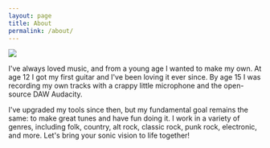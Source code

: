 ```yaml
---
layout: page
title: About
permalink: /about/
---
```


<link rel="stylesheet" href="{{ '/assets/css/about.css' | relative_url }}" />

<img class="hero-image" src="{{ '/assets/img/paul_guitar.jpg' | relative_url}}" />

I've always loved music, and from a young age I wanted to make my own. At age 12 I got my first guitar and I've been loving
it ever since. By age 15 I was recording my own tracks with a crappy little microphone and the open-source DAW Audacity.

I've upgraded my tools since then, but my fundamental goal remains the same: to make great tunes and have fun doing it.
I work in a variety of genres, including folk, country, alt rock, classic rock, punk rock, electronic, and more. Let's bring your 
sonic vision to life together!
